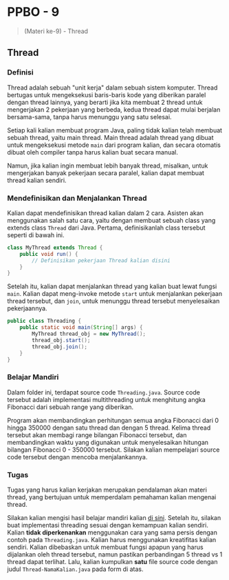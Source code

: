 # PPBO - 9

> (Materi ke-9) - Thread

## Thread

### Definisi

Thread adalah sebuah "unit kerja" dalam sebuah sistem komputer. Thread bertugas untuk mengeksekusi baris-baris kode yang diberikan paralel dengan thread lainnya, yang berarti jika kita membuat 2 thread untuk mengerjakan 2 pekerjaan yang berbeda, kedua thread dapat mulai berjalan bersama-sama, tanpa harus menunggu yang satu selesai.

Setiap kali kalian membuat program Java, paling tidak kalian telah membuat sebuah thread, yaitu main thread. Main thread adalah thread yang dibuat untuk mengeksekusi metode `main` dari program kalian, dan secara otomatis dibuat oleh compiler tanpa harus kalian buat secara manual.

Namun, jika kalian ingin membuat lebih banyak thread, misalkan, untuk mengerjakan banyak pekerjaan secara paralel, kalian dapat membuat thread kalian sendiri.

### Mendefinisikan dan Menjalankan Thread

Kalian dapat mendefinisikan thread kalian dalam 2 cara. Asisten akan menggunakan salah satu cara, yaitu dengan membuat sebuah class yang extends class `Thread` dari Java. Pertama, definisikanlah class tersebut seperti di bawah ini.

```java
class MyThread extends Thread {
    public void run() {
        // Definisikan pekerjaan Thread kalian disini
    }
}
```

Setelah itu, kalian dapat menjalankan thread yang kalian buat lewat fungsi `main`. Kalian dapat meng-invoke metode `start` untuk menjalankan pekerjaan thread tersebut, dan `join`, untuk menunggu thread tersebut menyelesaikan pekerjaannya.

```java
public class Threading {
    public static void main(String[] args) {
        MyThread thread_obj = new MyThread();
        thread_obj.start();
        thread_obj.join();
    }
}
```

### Belajar Mandiri

Dalam folder ini, terdapat source code `Threading.java`. Source code tersebut adalah implementasi multithreading untuk menghitung angka Fibonacci dari sebuah range yang diberikan.

Program akan membandingkan perhitungan semua angka Fibonacci dari 0 hingga 350000 dengan satu thread dan dengan 5 thread. Kelima thread tersebut akan membagi range bilangan Fibonacci tersebut, dan membandingkan waktu yang digunakan untuk menyelesaikan hitungan bilangan Fibonacci 0 - 350000 tersebut. Silakan kalian mempelajari source code tersebut dengan mencoba menjalankannya.

### Tugas

Tugas yang harus kalian kerjakan merupakan pendalaman akan materi thread, yang bertujuan untuk memperdalam pemahaman kalian mengenai thread.

Silakan kalian mengisi hasil belajar mandiri kalian [di sini](https://docs.google.com/forms/d/e/1FAIpQLSfA6v2-q6zl2piRU9SgDaBx7NGP6Wh2Q9_fOsIhe3lDcgM0dw/viewform). Setelah itu, silakan buat implementasi threading sesuai dengan kemampuan kalian sendiri. Kalian **tidak diperkenankan** menggunakan cara yang sama persis dengan contoh pada `Threading.java`. Kalian harus menggunakan kreatifitas kalian sendiri. Kalian dibebaskan untuk membuat fungsi apapun yang harus dijalankan oleh thread tersebut, namun pastikan perbandingan 5 thread vs 1 thread dapat terlihat. Lalu, kalian kumpulkan **satu** file source code dengan judul `Thread-NamaKalian.java` pada form di atas.
